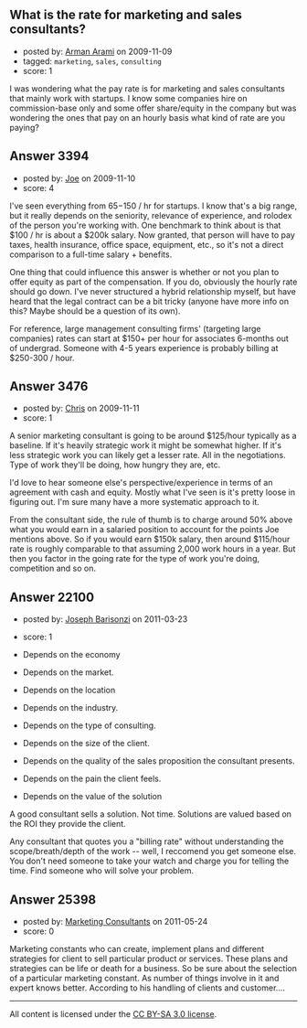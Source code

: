 ## What is the rate for marketing and sales consultants?

- posted by: [Arman Arami](https://stackexchange.com/users/-1/425-arman-arami) on 2009-11-09
- tagged: `marketing`, `sales`, `consulting`
- score: 1

I was wondering what the pay rate is for marketing and sales consultants that mainly work with startups. I know some companies hire on commission-base only and some offer share/equity in the company but was wondering the ones that pay on an hourly basis what kind of rate are you paying? 


## Answer 3394

- posted by: [Joe](https://stackexchange.com/users/-1/1420-joe) on 2009-11-10
- score: 4

I've seen everything from $65-$150 / hr for startups. I know that's a big range, but it really depends on the seniority, relevance of experience, and rolodex of the person you're working with. One benchmark to think about is that $100 / hr is about a $200k salary. Now granted, that person will have to pay taxes, health insurance, office space, equipment, etc., so it's not a direct comparison to a full-time salary + benefits.

One thing that could influence this answer is whether or not you plan to offer equity as part of the compensation. If you do, obviously the hourly rate should go down. I've never structured a hybrid relationship myself, but have heard that the legal contract can be a bit tricky (anyone have more info on this? Maybe should be a question of its own).

For reference, large management consulting firms' (targeting large companies) rates can start at $150+ per hour for associates 6-months out of undergrad. Someone with 4-5 years experience is probably billing at $250-300 / hour. 


## Answer 3476

- posted by: [Chris](https://stackexchange.com/users/-1/412-chris) on 2009-11-11
- score: 1

A senior marketing consultant is going to be around $125/hour typically as a baseline. If it's heavily strategic work it might be somewhat higher. If it's less strategic work you can likely get a lesser rate. All in the negotiations. Type of work they'll be doing, how hungry they are, etc. 

I'd love to hear someone else's perspective/experience in terms of an agreement with cash and equity. Mostly what I've seen is it's pretty loose in figuring out. I'm sure many have a more systematic approach to it.

From the consultant side, the rule of thumb is to charge around 50% above what you would earn in a salaried position to account for the points Joe mentions above. So if you would earn $150k salary, then around $115/hour rate is roughly comparable to that assuming 2,000 work hours in a year. But then you factor in the going rate for the type of work you're doing, competition and so on.




## Answer 22100

- posted by: [Joseph Barisonzi](https://stackexchange.com/users/-1/8791-joseph-barisonzi) on 2011-03-23
- score: 1

 - Depends on the economy 
 - Depends on the
   market. 
 - Depends on the location
 - Depends on the industry. 
 - Depends on
   the type of consulting. 
 - Depends on
   the size of the client. 
 - Depends on
   the quality of the sales proposition
   the consultant presents. 
 - Depends on the
   pain the client feels. 
 - Depends on the
   value of the solution

A good consultant sells a solution. Not time. Solutions are valued based on the ROI they provide the client.

Any consultant that quotes you a "billing rate" without understanding the scope/breath/depth of the work -- well, I reccomend you get someone else. You don't need someone to take your watch and charge you for telling the time. Find someone who will solve your problem.  


## Answer 25398

- posted by: [Marketing Consultants](https://stackexchange.com/users/-1/10730-marketing-consultants) on 2011-05-24
- score: 0

Marketing constants who can create, implement plans and different strategies for client to sell particular product or services. These plans and strategies can be life or death for a business. So be sure about the selection of a particular marketing constant. As number of things involve in it and expert knows better. According to his handling of clients and customer....



---

All content is licensed under the [CC BY-SA 3.0 license](https://creativecommons.org/licenses/by-sa/3.0/).
